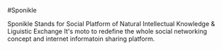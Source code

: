 #Sponikle

Sponikle Stands for Social Platform of Natural Intellectual Knowledge & Liguistic Exchange
It's moto to redefine the whole social networking concept and internet informatoin sharing platform.
